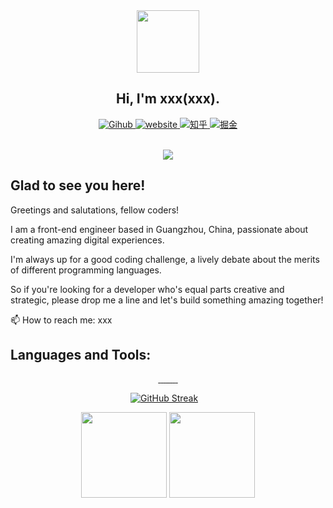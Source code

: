 

<div id="header" align="center">
  <img src="https://media.giphy.com/media/M9gbBd9nbDrOTu1Mqx/giphy.gif" width="100"/><br>
  
  ## Hi, I'm xxx(xxx).
  <div id="badges">
  <a href="https://github.com/zxpsuper">
    <img src="https://img.shields.io/badge/Github-black?style=for-the-badge&logo=github&logoColor=white" alt="Gihub"/>
  </a>
  <a href="https://zxpsuper.github.io/">
    <img src="https://img.shields.io/badge/Website-greenblue?style=for-the-badge&logo=Google-chrome&logoColor=white" alt="website"/>
  </a>
  <a href="https://www.zhihu.com/people/super-32-94-54">
    <img src="https://img.shields.io/badge/xxx-1772f6?style=for-the-badge&logo=zhihu&logoColor=white" alt="知乎"/>
  </a>
  <a href="https://juejin.cn/user/1398234519963565/posts">
    <img src="https://img.shields.io/badge/xxx-1e80ff?style=for-the-badge&logo=juejin&logoColor=white" alt="掘金"/>
  </a>
</div>
</div> 
<br> 
<div align="center">
  
![](https://komarev.com/ghpvc/?username=zxpsuper&color=ff69b4&label=PV+Since+2020-10-18)

</div>

## Glad to see you here!

Greetings and salutations, fellow coders! 

I am a front-end engineer based in Guangzhou, China, passionate about creating amazing digital experiences.

I'm always up for a good coding challenge, a lively debate about the merits of different programming languages. 

So if you're looking for a developer who's equal parts creative and strategic, please drop me a line and let's build something amazing together!   

📫 How to reach me: xxx

## Languages and Tools:

<p align="center"> 
    <a href="#"> 
        <img src="https://img.shields.io/badge/JavaScript-F7DF1E?style=for-the-badge&logo=javascript&logoColor=black" alt="" height=""/> 
    </a>
    <a href="#"> 
        <img src="https://img.shields.io/badge/HTML5-E34F26?style=for-the-badge&logo=html5&logoColor=white" alt="" height=""/> 
    </a>
    <a href="#"> 
      <img src="https://img.shields.io/badge/CSS3-1572B6?style=for-the-badge&logo=css3&logoColor=white" alt="" height=""/> 
    </a>
    <a href="#"> 
      <img src="https://img.shields.io/badge/SASS-CC6699?style=for-the-badge&logo=Sass&logoColor=white" alt="" height=""/> 
    </a>
    <a href="#"> 
        <img src="https://img.shields.io/badge/TypeScript-3178c6?style=for-the-badge&logo=typescript&logoColor=white" alt="" height=""/> 
    </a>
    <a href="#"> 
      <img src="https://img.shields.io/badge/Vue-42b883?style=for-the-badge&logo=vue.js&logoColor=white" alt="" height=""/> 
    </a>
    <a href="#"> 
      <img src="https://img.shields.io/badge/React-087ea4?style=for-the-badge&logo=react&logoColor=white" alt="" height=""/> 
    </a>
    <a href="#"> 
      <img src="https://img.shields.io/badge/golang-50b7e0?style=for-the-badge&logo=go&logoColor=white" alt="" height=""/> 
    </a>
    <a href="#"> 
      <img src="https://img.shields.io/badge/mysql-3E6E93?style=for-the-badge&logo=mysql&logoColor=white" alt="" height=""/> 
    </a>
</p> 

<!-- Streaks, github stat and most used languages. -->
<div align="center"> 

[![GitHub Streak](http://github-readme-streak-stats.herokuapp.com?user=zxpsuper)](https://git.io/streak-stats)
&nbsp;&nbsp;
</div>

<div align="center"> 
<img align="" height="137px" src="https://github-readme-stats.vercel.app/api?username=zxpsuper&show_icons=true&include_all_commits=true&line_height=21&FFFC79,73FA79&theme=graywhite&locale=en" />
<img align="" height="137px" src="https://github-readme-stats.vercel.app/api/top-langs/?username=zxpsuper&hide_title=true&layout=compact&theme=graywhite&locale=en" />
</div>
